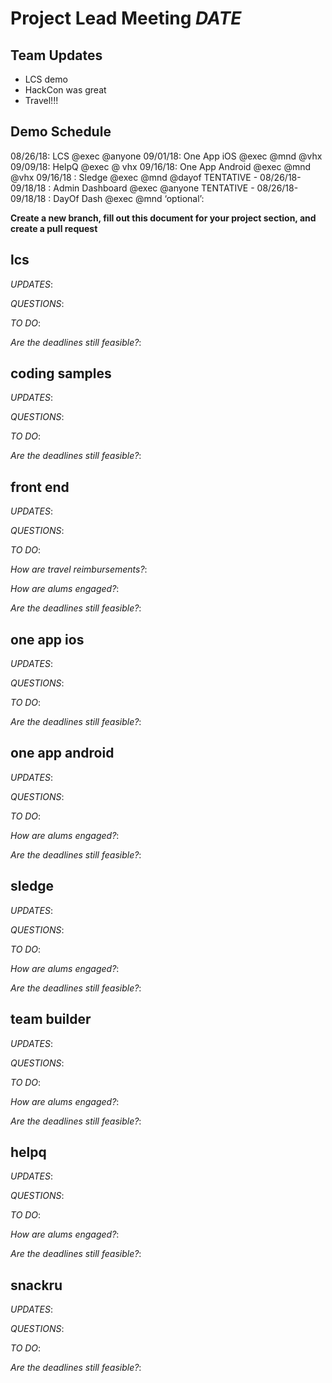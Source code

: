 # Project Lead Meeting *DATE*
## Team Updates

- LCS demo
- HackCon was great
- Travel!!!

## Demo Schedule

08/26/18: LCS @exec @anyone
09/01/18: One App iOS @exec @mnd @vhx
09/09/18: HelpQ @exec @ vhx
09/16/18: One App Android @exec @mnd @vhx
09/16/18 : Sledge @exec @mnd @dayof
TENTATIVE - 08/26/18-09/18/18 : Admin Dashboard @exec @anyone
TENTATIVE - 08/26/18-09/18/18 : DayOf Dash @exec @mnd  ‘optional’: 

**Create a new branch, fill out this document for your project section, and create a pull request**

## lcs

_UPDATES_:

_QUESTIONS_:

_TO DO_:

_Are the deadlines still feasible?_:

## coding samples

_UPDATES_:

_QUESTIONS_:

_TO DO_:

_Are the deadlines still feasible?_:

## front end

_UPDATES_:

_QUESTIONS_:

_TO DO_:

_How are travel reimbursements?_:

_How are alums engaged?_:

_Are the deadlines still feasible?_:

## one app ios

_UPDATES_:

_QUESTIONS_:

_TO DO_:

_Are the deadlines still feasible?_:


## one app android

_UPDATES_:

_QUESTIONS_:

_TO DO_:

_How are alums engaged?_:

_Are the deadlines still feasible?_:

## sledge

_UPDATES_:

_QUESTIONS_:

_TO DO_:

_How are alums engaged?_:

_Are the deadlines still feasible?_:

## team builder

_UPDATES_:

_QUESTIONS_:

_TO DO_:

_How are alums engaged?_:

_Are the deadlines still feasible?_:

## helpq

_UPDATES_:

_QUESTIONS_:

_TO DO_:

_How are alums engaged?_:

_Are the deadlines still feasible?_:

## snackru

_UPDATES_:

_QUESTIONS_:

_TO DO_:

_Are the deadlines still feasible?_:

